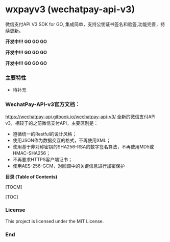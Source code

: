 # wxpayv3 (wechatpay-api-v3)

微信支付API V3 SDK for GO, 集成简单，支持公钥证书签名和验签,功能完善，持续更新。

**开发中!!! GO GO GO**

**开发中!!! GO GO GO**

**开发中!!! GO GO GO**



### 主要特性
- 待补充

### WechatPay-API-v3官方文档：
https://wechatpay-api.gitbook.io/wechatpay-api-v3/
全新的微信支付API v3，相较于的之前微信支付API，主要区别是：
- 遵循统一的Restful的设计风格；
- 使用JSON作为数据交互的格式，不再使用XML；
- 使用基于非对称密钥的SHA256-RSA的数字签名算法，不再使用MD5或HMAC-SHA256；
- 不再要求HTTPS客户端证书；
- 使用AES-256-GCM，对回调中的关键信息进行加密保护



**目录 (Table of Contents)**

[TOCM]

[TOC]

### License
This project is licensed under the MIT License.

### End